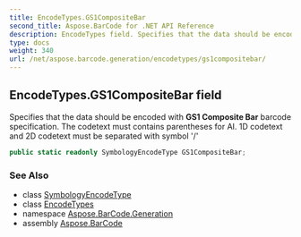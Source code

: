 ```yaml
---
title: EncodeTypes.GS1CompositeBar
second_title: Aspose.BarCode for .NET API Reference
description: EncodeTypes field. Specifies that the data should be encoded with GS1 Composite Bar barcode specification. The codetext must contains parentheses for AI. 1D codetext and 2D codetext must be separated with symbol /
type: docs
weight: 340
url: /net/aspose.barcode.generation/encodetypes/gs1compositebar/
---
```

## EncodeTypes.GS1CompositeBar field

Specifies that the data should be encoded with **GS1 Composite Bar** barcode specification. The codetext must contains parentheses for AI. 1D codetext and 2D codetext must be separated with symbol '/'

```csharp
public static readonly SymbologyEncodeType GS1CompositeBar;
```

### See Also

* class [SymbologyEncodeType](../../symbologyencodetype/)
* class [EncodeTypes](../)
* namespace [Aspose.BarCode.Generation](../../../aspose.barcode.generation/)
* assembly [Aspose.BarCode](../../../)



